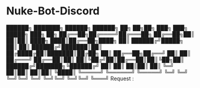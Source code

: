 # Nuke-Bot-Discord
██████╗ ███████╗ ██████╗     ██████╗ ██╗  ██╗██╗    ███╗   ███╗ █████╗ ███╗   ██╗
██╔══██╗██╔════╝██╔═══██╗    ██╔══██╗██║  ██║██║    ████╗ ████║██╔══██╗████╗  ██║
██████╔╝█████╗  ██║   ██║    ██████╔╝███████║██║    ██╔████╔██║███████║██╔██╗ ██║
██╔══██╗██╔══╝  ██║   ██║    ██╔═══╝ ██╔══██║██║    ██║╚██╔╝██║██╔══██║██║╚██╗██║
██████╔╝███████╗╚██████╔╝    ██║     ██║  ██║██║    ██║ ╚═╝ ██║██║  ██║██║ ╚████║
╚═════╝ ╚══════╝ ╚═════╝     ╚═╝     ╚═╝  ╚═╝╚═╝    ╚═╝     ╚═╝╚═╝  ╚═╝╚═╝  ╚═══╝
Request :
